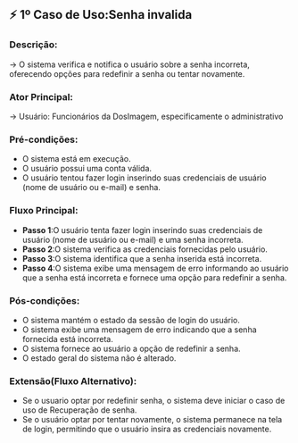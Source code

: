 ## ⚡ **1º Caso de Uso**:Senha invalida

### Descrição: 
  → O sistema verifica e notifica o usuário sobre a senha incorreta, oferecendo opções para redefinir a senha ou tentar novamente.

### Ator Principal: 
  → Usuário: Funcionários da DosImagem, especificamente o administrativo


### Pré-condições:
-	O sistema está em execução.
-	O usuário possui uma conta válida.
-	O usuário tentou fazer login inserindo suas credenciais de usuário (nome de usuário ou e-mail) e senha.

### Fluxo Principal: 
- **Passo 1**:O usuário tenta fazer login inserindo suas credenciais de usuário (nome de usuário ou e-mail) e uma senha incorreta.
- **Passo 2**:O sistema verifica as credenciais fornecidas pelo usuário.
- **Passo 3**:O sistema identifica que a senha inserida está incorreta.
- **Passo 4**:O sistema exibe uma mensagem de erro informando ao usuário que a senha está incorreta e fornece uma opção para redefinir a senha.

### Pós-condições:
-	O sistema mantém o estado da sessão de login do usuário.
-	O sistema exibe uma mensagem de erro indicando que a senha fornecida está incorreta.
- 	O sistema fornece ao usuário a opção de redefinir a senha.
-	O estado geral do sistema não é alterado.

### Extensão(Fluxo Alternativo):
- Se o usuario optar por redefinir senha, o sistema deve iniciar o caso de uso de Recuperação de senha.
- Se o usuário optar por tentar novamente, o sistema permanece na tela de login, permitindo que o usuário insira as credenciais novamente.